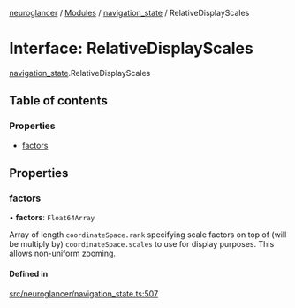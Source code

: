 [neuroglancer](../README.md) / [Modules](../modules.md) / [navigation\_state](../modules/navigation_state.md) / RelativeDisplayScales

# Interface: RelativeDisplayScales

[navigation_state](../modules/navigation_state.md).RelativeDisplayScales

## Table of contents

### Properties

- [factors](navigation_state.RelativeDisplayScales.md#factors)

## Properties

### factors

• **factors**: `Float64Array`

Array of length `coordinateSpace.rank` specifying scale factors on top of (will be multiply by)
`coordinateSpace.scales` to use for display purposes.  This allows non-uniform zooming.

#### Defined in

[src/neuroglancer/navigation_state.ts:507](https://github.com/ActiveBrainAtlas2/neuroglancer/blob/b9eb98e6/src/neuroglancer/navigation_state.ts#L507)

